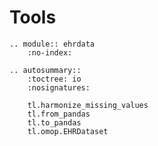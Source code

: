 # Tools

```{eval-rst}
.. module:: ehrdata
    :no-index:
```

```{eval-rst}
.. autosummary::
    :toctree: io
    :nosignatures:

    tl.harmonize_missing_values
    tl.from_pandas
    tl.to_pandas
    tl.omop.EHRDataset

```
